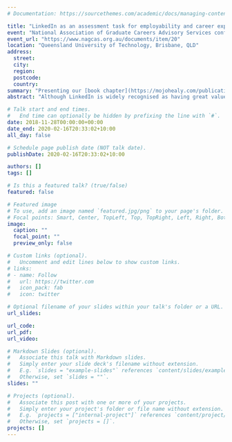 ```yaml
---
# Documentation: https://sourcethemes.com/academic/docs/managing-content/

title: "LinkedIn as an assessment task for employability and career exploration in the life sciences curriculum"
event: "National Association of Graduate Careers Advisory Services conference, 2018"
event_url: "https://www.nagcas.org.au/documents/item/20"
location: "Queensland University of Technology, Brisbane, QLD"
address:
  street:
  city:
  region:
  postcode:
  country:
summary: "Presenting our [book chapter](https://mojohealy.com/publication/brown-etal-2019/) on using LinkedIn in the curriculum of a life sciences undergraduate course, at NAGCAS 2018.  "
abstract: "Although LinkedIn is widely recognised as having great value as a tool for career development, higher education students do not to use it as effectively as they could, if they use it at all. Students typically see LinkedIn as an online resume and job search tool. They tend not to use LinkedIn for career exploration or to proactively build quality networks for professional learning and career development. The connectedness learning model of graduate employability (Bridgstock, 2017) proposes that making and culitvating professional contacts, expressing a connected identity, and possessing social network literacy are key *connectedness capabilities* needed for employability in the 21st century world of work. LinkedIn is a key platform on which these capabilities are developed and used, but only if the user is engaged and skillful in their use of it. This paper provides a case study of a reflective employability report and goal setting assignment, based on LinkedIn, incorporated into a core third-year unit of a health sciences degree at an Australian university. Student feedback about the module and qualitative thematic analysis of the students' reports demonstrated that although students understood the value of LinkedIn as a career development tool, they exhibited low levels of connectedness capabilities and a naive understanding of employability. We will describe the LinkedIn-based employability module and assignment, outline the findings from our analysis of student feedback and assignment texts, and apply these findings to practical recommendations for those who intend to develop similar curricular employability programs. We will also argue that students' lack of engagement with LinkedIn specifically and connectedness learning generally could be a symptom of approaches to graduate employability that focus too much on human capital, traditionally in the form of employability skills, to the exlusion of important dispositional,  contextual, and scoial factors."

# Talk start and end times.
#   End time can optionally be hidden by prefixing the line with `#`.
date: 2018-11-28T00:00:00+00:00
date_end: 2020-02-16T20:33:02+10:00
all_day: false

# Schedule page publish date (NOT talk date).
publishDate: 2020-02-16T20:33:02+10:00

authors: []
tags: []

# Is this a featured talk? (true/false)
featured: false

# Featured image
# To use, add an image named `featured.jpg/png` to your page's folder. 
# Focal points: Smart, Center, TopLeft, Top, TopRight, Left, Right, BottomLeft, Bottom, BottomRight.
image:
  caption: ""
  focal_point: ""
  preview_only: false

# Custom links (optional).
#   Uncomment and edit lines below to show custom links.
# links:
# - name: Follow
#   url: https://twitter.com
#   icon_pack: fab
#   icon: twitter

# Optional filename of your slides within your talk's folder or a URL.
url_slides:

url_code:
url_pdf:
url_video:

# Markdown Slides (optional).
#   Associate this talk with Markdown slides.
#   Simply enter your slide deck's filename without extension.
#   E.g. `slides = "example-slides"` references `content/slides/example-slides.md`.
#   Otherwise, set `slides = ""`.
slides: ""

# Projects (optional).
#   Associate this post with one or more of your projects.
#   Simply enter your project's folder or file name without extension.
#   E.g. `projects = ["internal-project"]` references `content/project/deep-learning/index.md`.
#   Otherwise, set `projects = []`.
projects: []
---
```

